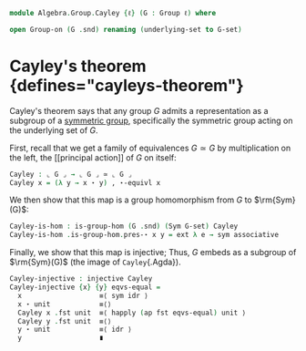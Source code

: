 <!--
```
open import 1Lab.Prelude

open import Algebra.Group.Cat.Base
open import Algebra.Group
```
-->

```agda
module Algebra.Group.Cayley {ℓ} (G : Group ℓ) where

open Group-on (G .snd) renaming (underlying-set to G-set)
```

# Cayley's theorem {defines="cayleys-theorem"}

Cayley's theorem says that any group $G$ admits a representation as a
subgroup of a [symmetric group], specifically the symmetric group acting
on the underlying set of $G$.

[symmetric group]: Algebra.Group.html#symmetric-groups

First, recall that we get a family of equivalences $G \simeq G$ by multiplication
on the left, the [[principal action]] of $G$ on itself:

```agda
Cayley : ⌞ G ⌟ → ⌞ G ⌟ ≃ ⌞ G ⌟
Cayley x = (λ y → x ⋆ y) , ⋆-equivl x
```

We then show that this map is a group homomorphism from $G$ to
$\rm{Sym}(G)$:

```agda
Cayley-is-hom : is-group-hom (G .snd) (Sym G-set) Cayley
Cayley-is-hom .is-group-hom.pres-⋆ x y = ext λ e → sym associative
```

Finally, we show that this map is injective; Thus, $G$ embeds as a
subgroup of $\rm{Sym}(G)$ (the image of `Cayley`{.Agda}).

```agda
Cayley-injective : injective Cayley
Cayley-injective {x} {y} eqvs-equal =
  x                   ≡⟨ sym idr ⟩
  x ⋆ unit            ≡⟨⟩
  Cayley x .fst unit  ≡⟨ happly (ap fst eqvs-equal) unit ⟩
  Cayley y .fst unit  ≡⟨⟩
  y ⋆ unit            ≡⟨ idr ⟩
  y                   ∎
```
